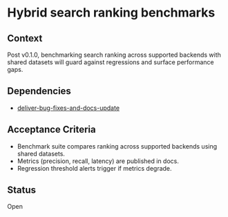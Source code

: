 # Hybrid search ranking benchmarks

## Context
Post v0.1.0, benchmarking search ranking across supported backends with shared
datasets will guard against regressions and surface performance gaps.

## Dependencies
- [deliver-bug-fixes-and-docs-update](deliver-bug-fixes-and-docs-update.md)

## Acceptance Criteria
- Benchmark suite compares ranking across supported backends using shared
  datasets.
- Metrics (precision, recall, latency) are published in docs.
- Regression threshold alerts trigger if metrics degrade.

## Status
Open

